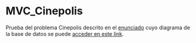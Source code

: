# MVC_Cinepolis
Prueba del problema Cinepolis descrito en el [enunciado](https://github.com/Roypc86/MVC_Cinepolis/blob/main/Descripcion%20de%20problema.pdf) cuyo diagrama de la base de datos se puede [acceder en este link](https://drive.google.com/file/d/1mzIrYbno3ws_4Z_pFJCjM2DALkodmtZX/view?usp=sharing).

